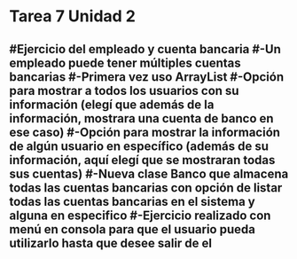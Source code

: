 # Tarea 7 Unidad 2
#Ejercicio del empleado y cuenta bancaria 
#-Un empleado puede tener múltiples cuentas bancarias 
#-Primera vez uso ArrayList
#-Opción para mostrar a todos los usuarios con su información (elegí que además de la información, mostrara una cuenta de banco en ese caso)
#-Opción para mostrar la información de algún usuario en específico (además de su información, aquí elegí que se mostraran todas sus cuentas)
#-Nueva clase Banco que almacena todas las cuentas bancarias con opción de listar todas las cuentas bancarias en el sistema y alguna en especifico
#-Ejercicio realizado con menú en consola para que el usuario pueda utilizarlo hasta que desee salir de el 
-
